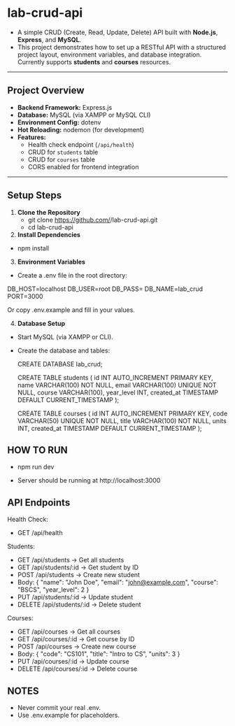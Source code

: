 # lab-crud-api

- A simple CRUD (Create, Read, Update, Delete) API built with **Node.js**, **Express**, and **MySQL**.  
- This project demonstrates how to set up a RESTful API with a structured project layout, environment variables, and database integration.  
Currently supports **students** and **courses** resources.

---

## Project Overview
- **Backend Framework:** Express.js  
- **Database:** MySQL (via XAMPP or MySQL CLI)  
- **Environment Config:** dotenv  
- **Hot Reloading:** nodemon (for development)  
- **Features:**
  - Health check endpoint (`/api/health`)
  - CRUD for `students` table
  - CRUD for `courses` table
  - CORS enabled for frontend integration

---

## Setup Steps

1. **Clone the Repository**
   - git clone https://github.com/<your-username>/lab-crud-api.git
   - cd lab-crud-api
2. **Install Dependencies**
  - npm install
3. **Environment Variables**
  - Create a .env file in the root directory:
  
  DB_HOST=localhost
  DB_USER=root
  DB_PASS=
  DB_NAME=lab_crud
  PORT=3000

  Or copy .env.example and fill in your values.

4. **Database Setup**
- Start MySQL (via XAMPP or CLI).
- Create the database and tables:

  CREATE DATABASE lab_crud;
  
  CREATE TABLE students (
    id INT AUTO_INCREMENT PRIMARY KEY,
    name VARCHAR(100) NOT NULL,
    email VARCHAR(100) UNIQUE NOT NULL,
    course VARCHAR(100),
    year_level INT,
    created_at TIMESTAMP DEFAULT CURRENT_TIMESTAMP
  );
  
  CREATE TABLE courses (
    id INT AUTO_INCREMENT PRIMARY KEY,
    code VARCHAR(50) UNIQUE NOT NULL,
    title VARCHAR(100) NOT NULL,
    units INT,
    created_at TIMESTAMP DEFAULT CURRENT_TIMESTAMP
  );

## HOW TO RUN
 -  npm run dev
  
 - Server should be running at http://localhost:3000

## API Endpoints
Health Check:
  - GET /api/health

Students:
  - GET /api/students → Get all students
  - GET /api/students/:id → Get student by ID
  - POST /api/students → Create new student
  - Body: { "name": "John Doe", "email": "john@example.com", "course": "BSCS", "year_level": 2 }
  - PUT /api/students/:id → Update student
  - DELETE /api/students/:id → Delete student

Courses:
  - GET /api/courses → Get all courses
  - GET /api/courses/:id → Get course by ID
  - POST /api/courses → Create new course
  - Body: { "code": "CS101", "title": "Intro to CS", "units": 3 }
  - PUT /api/courses/:id → Update course
  - DELETE /api/courses/:id → Delete course

## NOTES
- Never commit your real .env.
- Use .env.example for placeholders.
